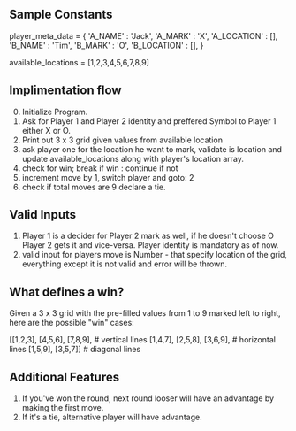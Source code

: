 
## Sample Constants

player_meta_data = {
    'A_NAME' : 'Jack',
    'A_MARK' : 'X',
    'A_LOCATION' : [],
    'B_NAME' : 'Tim',
    'B_MARK' : 'O',
    'B_LOCATION' : [],
}

available_locations = [1,2,3,4,5,6,7,8,9]

## Implimentation flow

0. Initialize Program.
1. Ask for Player 1 and Player 2 identity and preffered Symbol to Player 1 either X or O.
2. Print out 3 x 3 grid given values from available location
3. ask player one for the location he want to mark, validate is location and update available_locations along with player's location array.
4. check for win; break if win : continue if not
5. increment move by 1, switch player and goto: 2
6. check if total moves are 9 declare a tie.


## Valid Inputs

1. Player 1 is a decider for Player 2 mark as well, if he doesn't choose O Player 2 gets it and vice-versa. Player identity is mandatory as of now.
2. valid input for players move is Number - that specify location of the grid, everything except it is not valid and error will be thrown.


## What defines a win?

Given a 3 x 3 grid with the pre-filled values from 1 to 9 marked left to right, here are the possible "win" cases:

[[1,2,3], [4,5,6], [7,8,9], # vertical lines
[1,4,7], [2,5,8], [3,6,9], # horizontal lines
[1,5,9], [3,5,7]] # diagonal lines

## Additional Features

1. If you've won the round, next round looser will have an advantage by making the first move.
2. If it's a tie, alternative player will have advantage.
